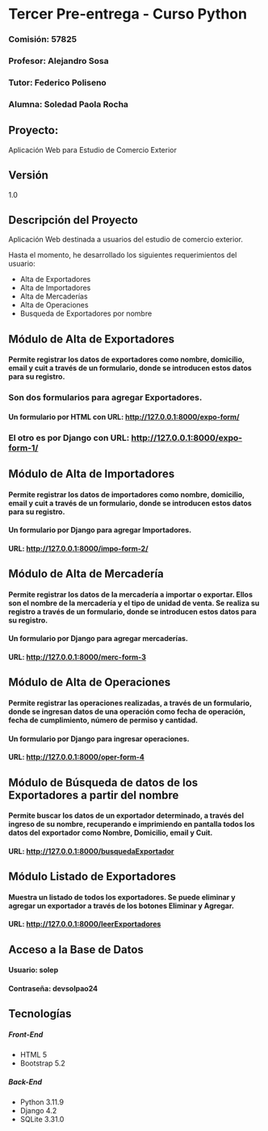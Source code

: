 # Tercer Pre-entrega - Curso Python
### Comisión: 57825
### Profesor: Alejandro Sosa
### Tutor: Federico Poliseno
### Alumna: Soledad Paola Rocha
## Proyecto:
Aplicación Web para Estudio de Comercio Exterior

## Versión
1.0

## Descripción del Proyecto
Aplicación Web destinada a usuarios del estudio de comercio exterior.

Hasta el momento, he desarrollado los siguientes requerimientos del usuario:
- Alta de Exportadores
- Alta de Importadores
- Alta de Mercaderías 
- Alta de Operaciones
- Busqueda de Exportadores por nombre

## Módulo de Alta de Exportadores
#### Permite registrar los datos de exportadores como nombre, domicilio, email y cuit a través de un formulario, donde se introducen estos datos para su registro. 
### Son dos formularios para agregar Exportadores.
#### Un formulario por HTML con URL: http://127.0.0.1:8000/expo-form/
### El otro es por Django con URL: http://127.0.0.1:8000/expo-form-1/

## Módulo de Alta de Importadores
#### Permite registrar los datos de importadores como nombre, domicilio, email y cuit a través de un formulario, donde se introducen estos datos para su registro.
#### Un formulario por Django para agregar Importadores.
#### URL: http://127.0.0.1:8000/impo-form-2/

## Módulo de Alta de Mercadería
#### Permite registrar los datos de la mercadería a importar o exportar. Ellos son el nombre de la mercadería y el tipo de unidad de venta. Se realiza su registro a través de un formulario, donde se introducen estos datos para su registro.
#### Un formulario por Django para agregar mercaderías.
#### URL: http://127.0.0.1:8000/merc-form-3

## Módulo de Alta de Operaciones
#### Permite registrar las operaciones realizadas, a través de un formulario, donde se ingresan datos de una operación como fecha de operación, fecha de cumplimiento, número de permiso y cantidad. 
#### Un formulario por Django para ingresar operaciones.
#### URL:  http://127.0.0.1:8000/oper-form-4

## Módulo de Búsqueda de datos de los Exportadores a partir del nombre
#### Permite buscar los datos de un exportador determinado, a través del ingreso de su nombre, recuperando e imprimiendo en pantalla todos los datos del exportador como Nombre, Domicilio, email y Cuit.
#### URL: http://127.0.0.1:8000/busquedaExportador

## Módulo Listado de Exportadores 
#### Muestra un listado de todos los exportadores. Se puede eliminar y agregar un exportador a través de los botones Eliminar y Agregar.
#### URL: http://127.0.0.1:8000/leerExportadores 


## Acceso a la Base de Datos
#### Usuario: solep 
#### Contraseña: devsolpao24

## Tecnologías

##### Front-End
- HTML 5
- Bootstrap 5.2

##### Back-End
- Python 3.11.9
- Django 4.2
- SQLite 3.31.0

